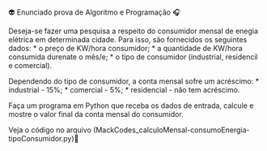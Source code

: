 👽 Enunciado prova de Algoritmo e Programação 🎧

Deseja-se fazer uma pesquisa a respeito do consumidor mensal de enegia elétrica em determinada cidade. 
    Para isso, são fornecidos os seguintes dados:
    * o preço de KW/hora consumidor;
    * a quantidade de KW/hora consumida durenate o  mês/e;
    * o tipo de consumidor (industrial, residencil e comercial).

Dependendo do tipo de consumidor, a conta mensal sofre um acréscimo:
    * industrial - 15%;
    * comercial - 5%;
    * residencial - não tem acréscimo.

Faça um programa em Python que receba os dados de entrada, calcule e mostre o valor final da conta mensal 
do consumidor.

Veja o código no arquivo (MackCodes_calculoMensal-consumoEnergia-tipoConsumidor.py)🚀
